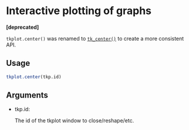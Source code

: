 # Interactive plotting of graphs

**\[deprecated\]**

`tkplot.center()` was renamed to
[`tk_center()`](https://r.igraph.org/reference/tkplot.md) to create a
more consistent API.

## Usage

``` r
tkplot.center(tkp.id)
```

## Arguments

- tkp.id:

  The id of the tkplot window to close/reshape/etc.
